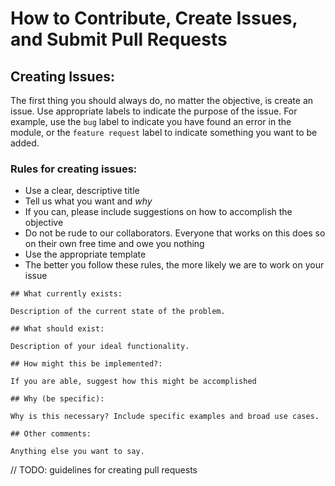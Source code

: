 # How to Contribute, Create Issues, and Submit Pull Requests

## Creating Issues: 

The first thing you should always do, no matter the objective, is create an issue. Use appropriate labels to indicate the purpose of the issue.
For example, use the `bug` label to indicate you have found an error in the module, or the `feature request` label to indicate something you want to be added.

### Rules for creating issues: 

* Use a clear, descriptive title
* Tell us what you want and *why*
* If you can, please include suggestions on how to accomplish the objective
* Do not be rude to our collaborators. Everyone that works on this does so on their own free time and owe you nothing
* Use the appropriate template
* The better you follow these rules, the more likely we are to work on your issue

```
## What currently exists:

Description of the current state of the problem.

## What should exist:

Description of your ideal functionality.

## How might this be implemented?:

If you are able, suggest how this might be accomplished

## Why (be specific):

Why is this necessary? Include specific examples and broad use cases.

## Other comments: 

Anything else you want to say.
```

// TODO: guidelines for creating pull requests

